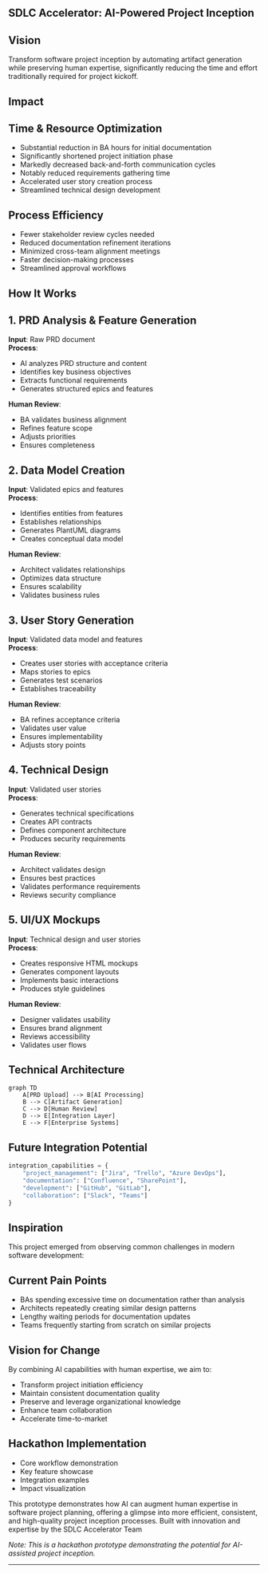 SDLC Accelerator: AI-Powered Project Inception
----------------------------------------------

Vision
------

Transform software project inception by automating artifact generation while preserving human expertise, significantly reducing the time and effort traditionally required for project kickoff.

Impact
------

Time & Resource Optimization
----------------------------

*   Substantial reduction in BA hours for initial documentation
*   Significantly shortened project initiation phase
*   Markedly decreased back-and-forth communication cycles
*   Notably reduced requirements gathering time
*   Accelerated user story creation process
*   Streamlined technical design development

Process Efficiency
------------------

*   Fewer stakeholder review cycles needed
*   Reduced documentation refinement iterations
*   Minimized cross-team alignment meetings
*   Faster decision-making processes
*   Streamlined approval workflows

How It Works
------------

1\. PRD Analysis & Feature Generation
-------------------------------------

**Input**: Raw PRD document  
**Process**:

*   AI analyzes PRD structure and content
*   Identifies key business objectives
*   Extracts functional requirements
*   Generates structured epics and features  

**Human Review**:
*   BA validates business alignment
*   Refines feature scope
*   Adjusts priorities
*   Ensures completeness

2\. Data Model Creation
-----------------------

**Input**: Validated epics and features  
**Process**:

*   Identifies entities from features
*   Establishes relationships
*   Generates PlantUML diagrams
*   Creates conceptual data model  

**Human Review**:
*   Architect validates relationships
*   Optimizes data structure
*   Ensures scalability
*   Validates business rules

3\. User Story Generation
-------------------------

**Input**: Validated data model and features  
**Process**:

*   Creates user stories with acceptance criteria
*   Maps stories to epics
*   Generates test scenarios
*   Establishes traceability  

**Human Review**:
*   BA refines acceptance criteria
*   Validates user value
*   Ensures implementability
*   Adjusts story points

4\. Technical Design
--------------------

**Input**: Validated user stories  
**Process**:

*   Generates technical specifications
*   Creates API contracts
*   Defines component architecture
*   Produces security requirements
  
**Human Review**:
*   Architect validates design
*   Ensures best practices
*   Validates performance requirements
*   Reviews security compliance

5\. UI/UX Mockups
-----------------

**Input**: Technical design and user stories  
**Process**:

*   Creates responsive HTML mockups
*   Generates component layouts
*   Implements basic interactions
*   Produces style guidelines  

**Human Review**:
*   Designer validates usability
*   Ensures brand alignment
*   Reviews accessibility
*   Validates user flows

Technical Architecture
----------------------

```text
graph TD
    A[PRD Upload] --> B[AI Processing]
    B --> C[Artifact Generation]
    C --> D[Human Review]
    D --> E[Integration Layer]
    E --> F[Enterprise Systems]
```

Future Integration Potential
----------------------------

```python
integration_capabilities = {
    "project_management": ["Jira", "Trello", "Azure DevOps"],
    "documentation": ["Confluence", "SharePoint"],
    "development": ["GitHub", "GitLab"],
    "collaboration": ["Slack", "Teams"]
}
```

Inspiration
-----------

This project emerged from observing common challenges in modern software development:

Current Pain Points
-------------------

*   BAs spending excessive time on documentation rather than analysis
*   Architects repeatedly creating similar design patterns
*   Lengthy waiting periods for documentation updates
*   Teams frequently starting from scratch on similar projects

Vision for Change
-----------------

By combining AI capabilities with human expertise, we aim to:

*   Transform project initiation efficiency
*   Maintain consistent documentation quality
*   Preserve and leverage organizational knowledge
*   Enhance team collaboration
*   Accelerate time-to-market


Hackathon Implementation
------------------------

*   Core workflow demonstration
*   Key feature showcase
*   Integration examples
*   Impact visualization

This prototype demonstrates how AI can augment human expertise in software project planning, offering a glimpse into more efficient, consistent, and high-quality project inception processes. Built with innovation and expertise by the SDLC Accelerator Team 

_Note: This is a hackathon prototype demonstrating the potential for AI-assisted project inception._

---
